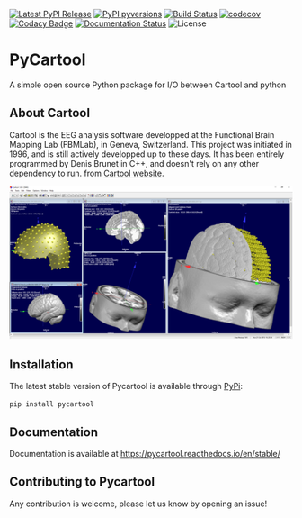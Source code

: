 [![Latest PyPI Release](https://img.shields.io/pypi/v/pycartool.svg)](https://pypi.org/project/pycartool/)
[![PyPI pyversions](https://img.shields.io/pypi/pyversions/pycartool.svg)](https://pypi.python.org/pypi/pycartool/)
[![Build Status](https://dev.azure.com/vferat/pycartool/_apis/build/status/Functional-Brain-Mapping-Laboratory.PyCartool?branchName=dev)](https://dev.azure.com/vferat/pycartool/_build/latest?definitionId=5&branchName=dev)
[![codecov](https://codecov.io/gh/vferat/PyCartool/branch/master/graph/badge.svg)](https://codecov.io/gh/vferat/PyCartool)
[![Codacy Badge](https://api.codacy.com/project/badge/Grade/38a68c3012224c97827e10e7ca914a52)](https://www.codacy.com/manual/vferat/PyCartool?utm_source=github.com&amp;utm_medium=referral&amp;utm_content=Functional-Brain-Mapping-Laboratory/PyCartool&amp;utm_campaign=Badge_Grade)
[![Documentation Status](https://readthedocs.org/projects/pycartool/badge/?version=latest)](https://pycartool.readthedocs.io/en/latest/?badge=latest)
![License](https://img.shields.io/badge/license-BSD-green.svg)

# PyCartool
A simple open source Python package for I/O between Cartool and python

## About Cartool
Cartool is the EEG analysis software developped at the Functional Brain Mapping Lab (FBMLab), in Geneva, Switzerland. This project was initiated in 1996, and is still actively developped up to these days. It has been entirely programmed by Denis Brunet in C++, and doesn't rely on any other dependency to run.
from [Cartool website](https://sites.google.com/site/cartoolcommunity/about).

![alt text](./docs/_static//img/Cartool.PNG "Cartool")

## Installation

The latest stable version of Pycartool is available through [PyPi](https://pypi.org/project/pycartool/):

`pip install pycartool`

## Documentation

Documentation is available at <https://pycartool.readthedocs.io/en/stable/>

## Contributing to Pycartool

Any contribution is welcome, please let us know by opening an issue!
